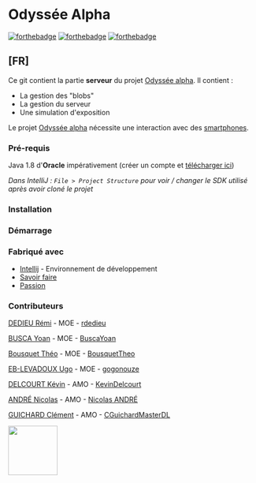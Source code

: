 # Odyssée Alpha

[![forthebadge](https://forthebadge.com/images/badges/built-with-grammas-recipe.svg)](https://forthebadge.com)
[![forthebadge](https://forthebadge.com/images/badges/contains-cat-gifs.svg)](https://forthebadge.com)
[![forthebadge](https://forthebadge.com/images/badges/powered-by-responsibility.svg)](https://forthebadge.com)

## [FR]

Ce git contient la partie **serveur** du projet [Odyssée alpha](http://www.sultra-barthelemy.eu/pictonique-odyssee-alpha/).
Il contient :
- La gestion des "blobs"
- La gestion du serveur
- Une simulation d'exposition

Le projet [Odyssée alpha](http://www.sultra-barthelemy.eu/pictonique-odyssee-alpha/) nécessite une interaction avec des [smartphones](https://github.com/Equipe-RUTY/OdysseeAlphaAndroid).

### Pré-requis

Java 1.8 d'**Oracle** impérativement (créer un compte et [télécharger ici](https://www.oracle.com/fr/java/technologies/javase/javase-jdk8-downloads.html))

*Dans IntelliJ : `File > Project Structure` pour voir / changer le SDK utilisé après avoir cloné le projet*

### Installation

### Démarrage

### Fabriqué avec
- [Intellij](https://www.jetbrains.com/fr-fr/idea/) - Environnement de développement 
- [Savoir faire](https://www.univ-tlse3.fr/master-informatique-parcours-developpement-logiciel)
- [Passion](https://www.univ-tlse3.fr/master-informatique-parcours-interaction-homme-machine)

### Contributeurs
[DEDIEU Rémi]() - MOE - [rdedieu](https://github.com/rdedieu)

[BUSCA Yoan]() - MOE - [BuscaYoan](https://github.com/BuscaYoan)

[Bousquet Théo]() - MOE - [BousquetTheo](https://github.com/BousquetTheo)

[EB-LEVADOUX Ugo](https://www.linkedin.com/in/ugo-eb-levadoux/) - MOE - [gogonouze](https://github.com/gogonouze)

[DELCOURT Kévin]() - AMO - [KevinDelcourt](https://github.com/KevinDelcourt)

[ANDRÉ Nicolas]() - AMO - [Nicolas ANDRÉ](https://github.com/iomega11)

[GUICHARD Clément]() - AMO - [CGuichardMasterDL](https://github.com/CGuichardMasterDL) 




<img src="https://media.giphy.com/media/VekcnHOwOI5So/giphy.gif" width="100px">
